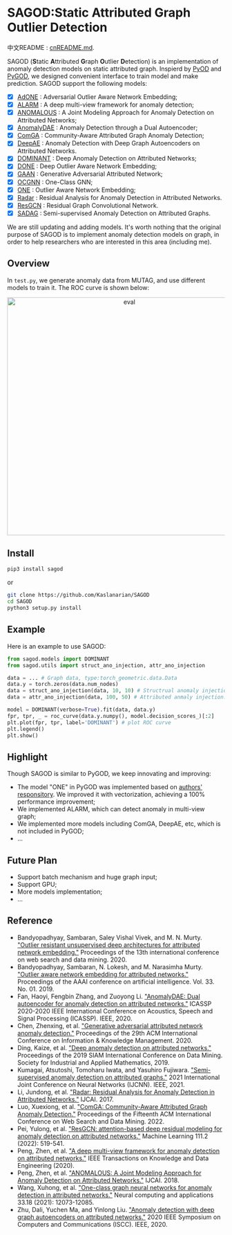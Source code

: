 # SAGOD:Static Attributed Graph Outlier Detection

中文README : [cnREADME.md](./cnREADME.md).

SAGOD (**S**tatic **A**ttributed **G**raph **O**utlier **D**etection) is an implementation of anomaly detection models on static attributed graph. Inspierd by [PyOD](https://github.com/yzhao062/pyod) and [PyGOD](https://github.com/pygod-team/pygod), we designed convenient interface to train model and make prediction. SAGOD support the following models:

- [x] [AdONE](paper/done&adone.pdf) : Adversarial Outlier Aware Network Embedding;
- [x] [ALARM](papaer/alarm.pdf) : A deep multi-view framework for anomaly detection;
- [x] [ANOMALOUS](paper/anomalous.pdf) : A Joint Modeling Approach for Anomaly Detection on Attributed Networks;
- [x] [AnomalyDAE](paper/AnomalyDAE.pdf) : Anomaly Detection through a Dual Autoencoder;
- [x] [ComGA](paper/comga.pdf) : Community-Aware Attributed Graph Anomaly Detection;
- [x] [DeepAE](paper/deepae.pdf) : Anomaly Detection with Deep Graph Autoencoders on Attributed Networks.
- [x] [DOMINANT](paper/dominant.pdf) : Deep Anomaly Detection on Attributed Networks;
- [x] [DONE](paper/done&adone.pdf) : Deep Outlier Aware Network Embedding;
- [x] [GAAN](paper/gaan.pdf) : Generative Adversarial Attributed Network;
- [x] [OCGNN](paper/ocgnn.pdf) : One-Class GNN;
- [x] [ONE](paper/one.pdf) : Outlier Aware Network Embedding;
- [x] [Radar](paper/radar.pdf) : Residual Analysis for Anomaly Detection in Attributed Networks.
- [x] [ResGCN](paper/resgcn.pdf) : Residual Graph Convolutional Network.
- [x] [SADAG](paper/sadag.pdf) : Semi-supervised Anomaly Detection on Attributed Graphs.

We are still updating and adding models. It's worth nothing that the original purpose of SAGOD is to implement anomaly detection models on graph, in order to help researchers who are interested in this area (including me).

## Overview

In `test.py`, we generate anomaly data from MUTAG, and use different models to train it. The ROC curve is shown below:

<div align=center><img src="src/eval.png" alt="eval" width="550"/></div>

## Install

```bash
pip3 install sagod
```

or

```bash
git clone https://github.com/Kaslanarian/SAGOD
cd SAGOD
python3 setup.py install
```

## Example

Here is an example to use SAGOD:

```python
from sagod.models import DOMINANT
from sagod.utils import struct_ano_injection, attr_ano_injection

data = ... # Graph data, type:torch_geometric.data.Data
data.y = torch.zeros(data.num_nodes)
data = struct_ano_injection(data, 10, 10) # Structrual anomaly injection.
data = attr_ano_injection(data, 100, 50) # Attributed anmaly injection.

model = DOMINANT(verbose=True).fit(data, data.y)
fpr, tpr, _ = roc_curve(data.y.numpy(), model.decision_scores_)[:2]  
plt.plot(fpr, tpr, label='DOMINANT') # plot ROC curve
plt.legend()
plt.show()
```

## Highlight

Though SAGOD is similar to PyGOD, we keep innovating and improving:

- The model "ONE" in PyGOD was implemented based on [authors' responsitory](https://github.com/sambaranban/ONE). We improved it with vectorization, achieving a 100% performance improvement;
- We implemented ALARM, which can detect anomaly in multi-view graph;
- We implemented more models including ComGA, DeepAE, etc, which is not included in PyGOD;
- ...

## Future Plan

- Support batch mechanism and huge graph input;
- Support GPU;
- More models implementation;
- ...

## Reference

- Bandyopadhyay, Sambaran, Saley Vishal Vivek, and M. N. Murty. ["Outlier resistant unsupervised deep architectures for attributed network embedding."](paper/done&adone.pdf) Proceedings of the 13th international conference on web search and data mining. 2020.
- Bandyopadhyay, Sambaran, N. Lokesh, and M. Narasimha Murty. ["Outlier aware network embedding for attributed networks."](paper/one.pdf) Proceedings of the AAAI conference on artificial intelligence. Vol. 33. No. 01. 2019.
- Fan, Haoyi, Fengbin Zhang, and Zuoyong Li. ["AnomalyDAE: Dual autoencoder for anomaly detection on attributed networks."](paper/AnomalyDAE.pdf) ICASSP 2020-2020 IEEE International Conference on Acoustics, Speech and Signal Processing (ICASSP). IEEE, 2020.
- Chen, Zhenxing, et al. ["Generative adversarial attributed network anomaly detection."](paper/gaan.pdf) Proceedings of the 29th ACM International Conference on Information & Knowledge Management. 2020.
- Ding, Kaize, et al. ["Deep anomaly detection on attributed networks."](paper/dominant.pdf) Proceedings of the 2019 SIAM International Conference on Data Mining. Society for Industrial and Applied Mathematics, 2019.
- Kumagai, Atsutoshi, Tomoharu Iwata, and Yasuhiro Fujiwara. ["Semi-supervised anomaly detection on attributed graphs."](paper/sadag.pdf) 2021 International Joint Conference on Neural Networks (IJCNN). IEEE, 2021.
- Li, Jundong, et al. ["Radar: Residual Analysis for Anomaly Detection in Attributed Networks."](paper/radar.pdf) IJCAI. 2017.
- Luo, Xuexiong, et al. ["ComGA: Community-Aware Attributed Graph Anomaly Detection."](paper/comga.pdf) Proceedings of the Fifteenth ACM International Conference on Web Search and Data Mining. 2022.
- Pei, Yulong, et al. ["ResGCN: attention-based deep residual modeling for anomaly detection on attributed networks."](paper/resgcn.pdf) Machine Learning 111.2 (2022): 519-541.
- Peng, Zhen, et al. ["A deep multi-view framework for anomaly detection on attributed networks."](paper/alarm.pdf) IEEE Transactions on Knowledge and Data Engineering (2020).
- Peng, Zhen, et al. ["ANOMALOUS: A Joint Modeling Approach for Anomaly Detection on Attributed Networks."](paper/anomalous.pdf) IJCAI. 2018.
- Wang, Xuhong, et al. ["One-class graph neural networks for anomaly detection in attributed networks."](paper/ocgnn.pdf) Neural computing and applications 33.18 (2021): 12073-12085.
- Zhu, Dali, Yuchen Ma, and Yinlong Liu. ["Anomaly detection with deep graph autoencoders on attributed networks."](paper/deepae.pdf) 2020 IEEE Symposium on Computers and Communications (ISCC). IEEE, 2020.
